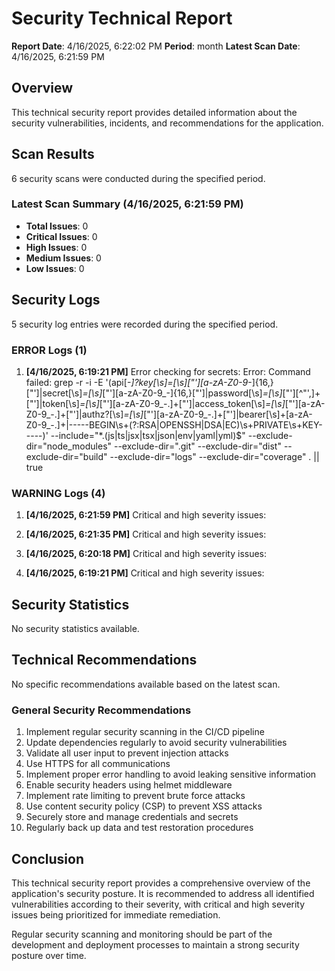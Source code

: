 # Security Technical Report
  
**Report Date**: 4/16/2025, 6:22:02 PM
**Period**: month
**Latest Scan Date**: 4/16/2025, 6:21:59 PM

## Overview

This technical security report provides detailed information about the security vulnerabilities, incidents, and recommendations for the application.

## Scan Results

6 security scans were conducted during the specified period.

### Latest Scan Summary (4/16/2025, 6:21:59 PM)

- **Total Issues**: 0
- **Critical Issues**: 0
- **High Issues**: 0
- **Medium Issues**: 0
- **Low Issues**: 0

## Security Logs

5 security log entries were recorded during the specified period.

### ERROR Logs (1)

1. **[4/16/2025, 6:19:21 PM]** Error checking for secrets: Error: Command failed: grep -r -i -E '(api[_-]?key[\s]*=[\s]*[\"\'][a-zA-Z0-9_\-]{16,}[\"\']|secret[\s]*=[\s]*[\"\'][a-zA-Z0-9_\-]{16,}[\"\']|password[\s]*=[\s]*[\"\'][^\"\',]+[\"\']|token[\s]*=[\s]*[\"\'][a-zA-Z0-9_\-.]+[\"\']|access_token[\s]*=[\s]*[\"\'][a-zA-Z0-9_\-.]+[\"\']|authz?[\s]*=[\s]*[\"\'][a-zA-Z0-9_\-.]+[\"\']|bearer[\s]+[a-zA-Z0-9_\-.]+|-----BEGIN\s+(?:RSA|OPENSSH|DSA|EC)\s+PRIVATE\s+KEY-----)' --include="*\.(js|ts|jsx|tsx|json|env|yaml|yml)$" --exclude-dir="node_modules" --exclude-dir=".git" --exclude-dir="dist" --exclude-dir="build" --exclude-dir="logs" --exclude-dir="coverage" . || true

### WARNING Logs (4)

1. **[4/16/2025, 6:21:59 PM]** Critical and high severity issues:

2. **[4/16/2025, 6:21:35 PM]** Critical and high severity issues:

3. **[4/16/2025, 6:20:18 PM]** Critical and high severity issues:

4. **[4/16/2025, 6:19:21 PM]** Critical and high severity issues:

## Security Statistics

No security statistics available.

## Technical Recommendations

No specific recommendations available based on the latest scan.

### General Security Recommendations

1. Implement regular security scanning in the CI/CD pipeline
2. Update dependencies regularly to avoid security vulnerabilities
3. Validate all user input to prevent injection attacks
4. Use HTTPS for all communications
5. Implement proper error handling to avoid leaking sensitive information
6. Enable security headers using helmet middleware
7. Implement rate limiting to prevent brute force attacks
8. Use content security policy (CSP) to prevent XSS attacks
9. Securely store and manage credentials and secrets
10. Regularly back up data and test restoration procedures

## Conclusion

This technical security report provides a comprehensive overview of the application's security posture. It is recommended to address all identified vulnerabilities according to their severity, with critical and high severity issues being prioritized for immediate remediation.

Regular security scanning and monitoring should be part of the development and deployment processes to maintain a strong security posture over time.

